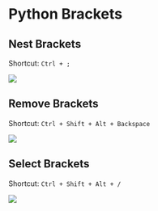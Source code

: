 # Python Brackets

## Nest Brackets

Shortcut: `Ctrl + ;`

![](https://gitee.com/orangex4/picgo/raw/master/images/python-brackets-nest.gif)

## Remove Brackets

Shortcut: `Ctrl + Shift + Alt + Backspace`

![](https://gitee.com/orangex4/picgo/raw/master/images/python-brackets-remove.gif)

## Select Brackets

Shortcut: `Ctrl + Shift + Alt + /`

![](https://gitee.com/orangex4/picgo/raw/master/images/python-brackets-select.gif)